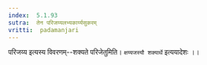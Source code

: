 ```yaml
---
index:  5.1.93
sutra:  तेन परिजय्यलभ्यकार्य्यसुकरम्
vritti:  padamanjari
---
```


परिजय्य इत्यस्य विवरणम्--शक्यते परिजेतुमिति। `क्षय्यजस्यौ शक्यार्थे` इत्ययादेशः ।।

